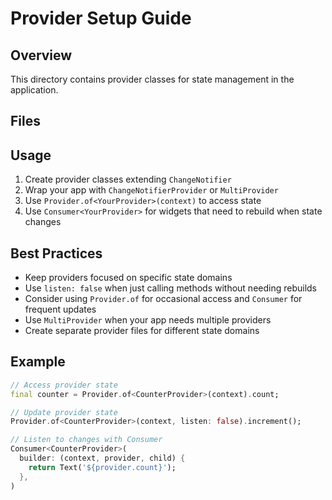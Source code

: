 # Provider Setup Guide

## Overview
This directory contains provider classes for state management in the application.

## Files

## Usage
1. Create provider classes extending `ChangeNotifier`
2. Wrap your app with `ChangeNotifierProvider` or `MultiProvider`
3. Use `Provider.of<YourProvider>(context)` to access state
4. Use `Consumer<YourProvider>` for widgets that need to rebuild when state changes

## Best Practices
- Keep providers focused on specific state domains
- Use `listen: false` when just calling methods without needing rebuilds
- Consider using `Provider.of` for occasional access and `Consumer` for frequent updates
- Use `MultiProvider` when your app needs multiple providers
- Create separate provider files for different state domains

## Example
```dart
// Access provider state
final counter = Provider.of<CounterProvider>(context).count;

// Update provider state
Provider.of<CounterProvider>(context, listen: false).increment();

// Listen to changes with Consumer
Consumer<CounterProvider>(
  builder: (context, provider, child) {
    return Text('${provider.count}');
  },
)
```